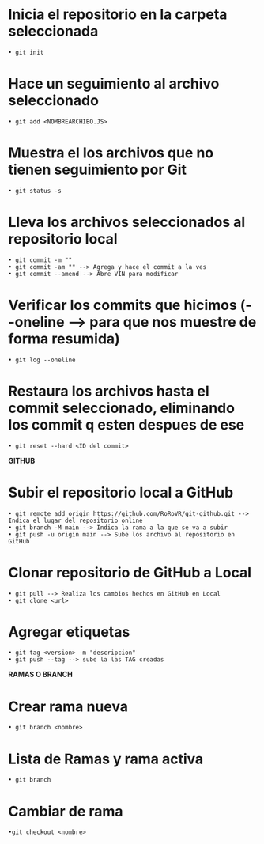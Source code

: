 # Inicia el repositorio en la carpeta seleccionada
    • git init
# Hace un seguimiento al archivo seleccionado
    • git add <NOMBREARCHIBO.JS>
# Muestra el los archivos que no tienen seguimiento por Git
    • git status -s
# Lleva los archivos seleccionados al repositorio local
    • git commit -m ""
    • git commit -am "" --> Agrega y hace el commit a la ves
    • git commit --amend --> Abre VIN para modificar
# Verificar los commits que hicimos (--oneline --> para que nos muestre de forma resumida)
    • git log --oneline
# Restaura los archivos hasta el commit seleccionado, eliminando los commit q esten despues de ese
    • git reset --hard <ID del commit>


**GITHUB**

# Subir el repositorio local a GitHub
    • git remote add origin https://github.com/RoRoVR/git-github.git --> Indica el lugar del repositorio online
    • git branch -M main --> Indica la rama a la que se va a subir
    • git push -u origin main --> Sube los archivo al repositorio en GitHub
# Clonar repositorio de GitHub a Local
    • git pull --> Realiza los cambios hechos en GitHub en Local
    • git clone <url>
# Agregar etiquetas
    • git tag <version> -m "descripcion"
    • git push --tag --> sube la las TAG creadas

**RAMAS O BRANCH**

# Crear rama nueva
    • git branch <nombre>
# Lista de Ramas y rama activa
    • git branch
# Cambiar de rama
    •git checkout <nombre>






